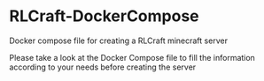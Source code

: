 # RLCraft-DockerCompose
Docker compose file for creating a RLCraft minecraft server

Please take a look at the Docker Compose file to fill the information according to your needs before creating the server
